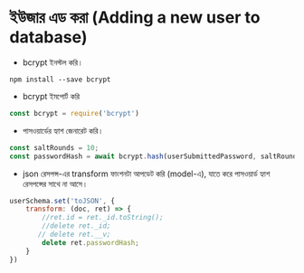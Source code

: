 # ইউজার এড করা \(Adding a new user to database\)

* bcrypt ইনস্টল করি।

```text
npm install --save bcrypt
```

* bcrypt ইমপোর্ট করি

```javascript
const bcrypt = require('bcrypt')
```

* পাসওয়ার্ডের হ্যাশ জেনারেট করি।

```javascript
const saltRounds = 10;
const passwordHash = await bcrypt.hash(userSubmittedPassword, saltRounds)
```

* json রেসপন্স-এর transform ফাংশনটা আপডেট করি \(model-এ\), যাতে করে পাসওয়ার্ড হ্যাশ রেসপন্সের সাথে না আসে।

```javascript
userSchema.set('toJSON', {
    transform: (doc, ret) => {
        //ret.id = ret._id.toString();
        //delete ret._id;
       // delete ret.__v;
        delete ret.passwordHash;
    }
})
```


